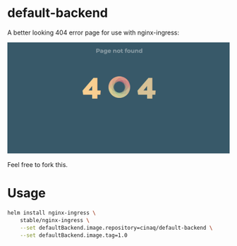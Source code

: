 default-backend
==

A better looking 404 error page for use with nginx-ingress:

![Screenshot](screenshot.png)

Feel free to fork this.

Usage
==

```bash
helm install nginx-ingress \
    stable/nginx-ingress \
    --set defaultBackend.image.repository=cinaq/default-backend \
    --set defaultBackend.image.tag=1.0
```

